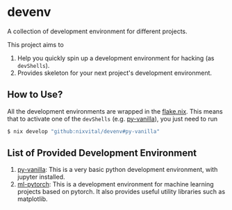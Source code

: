 # devenv
A collection of development environment for different projects.

This project aims to 

1. Help you quickly spin up a development environment for hacking (as `devShells`).
2. Provides skeleton for your next project's development environment.

## How to Use?

All the development environments are wrapped in the
[flake.nix](flake.nix). This means that to activate one of the
`devShells` (e.g. [py-vanilla](envs/py-vanilla/default.nix)), you just
need to run

```bash
$ nix develop "github:nixvital/devenv#py-vanilla"
```

## List of Provided Development Environment

1. [py-vanilla](envs/py-vanilla/default.nix): This is a very basic
   python development environment, with jupyter installed.
2. [ml-pytorch](envs/ml-pytorch/default.nix): This is a development
   environment for machine learning projects based on pytorch. It also
   provides useful utility libraries such as matplotlib.
